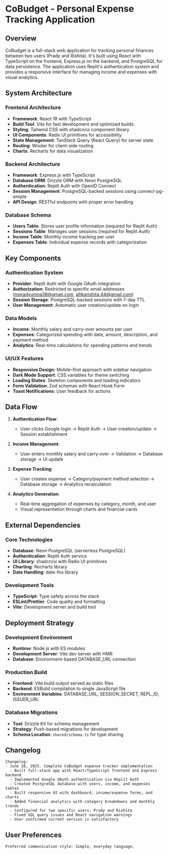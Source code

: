 # CoBudget - Personal Expense Tracking Application

## Overview
CoBudget is a full-stack web application for tracking personal finances between two users (Prady and Rishita). It's built using React with TypeScript on the frontend, Express.js on the backend, and PostgreSQL for data persistence. The application uses Replit's authentication system and provides a responsive interface for managing income and expenses with visual analytics.

## System Architecture

### Frontend Architecture
- **Framework**: React 18 with TypeScript
- **Build Tool**: Vite for fast development and optimized builds
- **Styling**: Tailwind CSS with shadcn/ui component library
- **UI Components**: Radix UI primitives for accessibility
- **State Management**: TanStack Query (React Query) for server state
- **Routing**: Wouter for client-side routing
- **Charts**: Recharts for data visualization

### Backend Architecture
- **Framework**: Express.js with TypeScript
- **Database ORM**: Drizzle ORM with Neon PostgreSQL
- **Authentication**: Replit Auth with OpenID Connect
- **Session Management**: PostgreSQL-backed sessions using connect-pg-simple
- **API Design**: RESTful endpoints with proper error handling

### Database Schema
- **Users Table**: Stores user profile information (required for Replit Auth)
- **Sessions Table**: Manages user sessions (required for Replit Auth)
- **Income Table**: Monthly income tracking per user
- **Expenses Table**: Individual expense records with categorization

## Key Components

### Authentication System
- **Provider**: Replit Auth with Google OAuth integration
- **Authorization**: Restricted to specific email addresses (mpradyumna38@gmail.com, allikarishita.44@gmail.com)
- **Session Storage**: PostgreSQL-backed sessions with 7-day TTL
- **User Management**: Automatic user creation/update on login

### Data Models
- **Income**: Monthly salary and carry-over amounts per user
- **Expenses**: Categorized spending with date, amount, description, and payment method
- **Analytics**: Real-time calculations for spending patterns and trends

### UI/UX Features
- **Responsive Design**: Mobile-first approach with sidebar navigation
- **Dark Mode Support**: CSS variables for theme switching
- **Loading States**: Skeleton components and loading indicators
- **Form Validation**: Zod schemas with React Hook Form
- **Toast Notifications**: User feedback for actions

## Data Flow

1. **Authentication Flow**:
   - User clicks Google login → Replit Auth → User creation/update → Session establishment

2. **Income Management**:
   - User enters monthly salary and carry-over → Validation → Database storage → UI update

3. **Expense Tracking**:
   - User creates expense → Category/payment method selection → Database storage → Analytics recalculation

4. **Analytics Generation**:
   - Real-time aggregation of expenses by category, month, and user
   - Visual representation through charts and financial cards

## External Dependencies

### Core Technologies
- **Database**: Neon PostgreSQL (serverless PostgreSQL)
- **Authentication**: Replit Auth service
- **UI Library**: shadcn/ui with Radix UI primitives
- **Charting**: Recharts library
- **Date Handling**: date-fns library

### Development Tools
- **TypeScript**: Type safety across the stack
- **ESLint/Prettier**: Code quality and formatting
- **Vite**: Development server and build tool

## Deployment Strategy

### Development Environment
- **Runtime**: Node.js with ES modules
- **Development Server**: Vite dev server with HMR
- **Database**: Environment-based DATABASE_URL connection

### Production Build
- **Frontend**: Vite build output served as static files
- **Backend**: ESBuild compilation to single JavaScript file
- **Environment Variables**: DATABASE_URL, SESSION_SECRET, REPL_ID, ISSUER_URL

### Database Migrations
- **Tool**: Drizzle Kit for schema management
- **Strategy**: Push-based migrations for development
- **Schema Location**: `shared/schema.ts` for type sharing

## Changelog
```
Changelog:
- June 28, 2025. Complete CoBudget expense tracker implementation
  - Built full-stack app with React/TypeScript frontend and Express backend
  - Implemented Google OAuth authentication via Replit Auth
  - Created PostgreSQL database with users, income, and expenses tables
  - Built responsive UI with dashboard, income/expense forms, and charts
  - Added financial analytics with category breakdowns and monthly trends
  - Configured for two specific users: Prady and Rishita
  - Fixed SQL query issues and React navigation warnings
  - User confirmed current version is satisfactory
```

## User Preferences
```
Preferred communication style: Simple, everyday language.
```